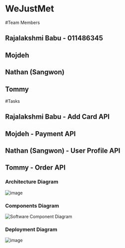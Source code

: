 # WeJustMet
#Team Members
## Rajalakshmi Babu - 011486345
## Mojdeh 
## Nathan (Sangwon)
## Tommy

#Tasks
## Rajalakshmi Babu - Add Card API
## Mojdeh - Payment API
## Nathan (Sangwon) - User Profile API
## Tommy - Order API

### Architecture Diagram
![image](https://user-images.githubusercontent.com/30476448/57498846-5cd89400-7292-11e9-9aac-5a00b9244779.png)

### Components Diagram
![Software Component Diagram](https://user-images.githubusercontent.com/14917279/57505383-0167cf80-72ad-11e9-805f-bec8eea24d8b.png)

### Deployment Diagram
![image](https://user-images.githubusercontent.com/30476448/57506537-eb5c0e00-72b0-11e9-9855-594af0727923.png)

